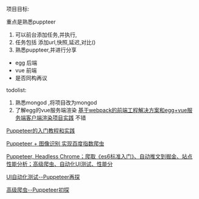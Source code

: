 项目目标:

重点是熟悉puppteer

1. 可以前台添加任务,并执行,
2. 任务包括 添加url,快照,延迟,对比()
3. 熟悉puppteer,并进行分享




* egg 后端
* vue 前端
* 是否同构再议

todolist:

1. 熟悉mongod ,将项目改为mongod
2. 了解egg的vue服务端渲染
[基于webpack的前端工程解决方案和egg+vue服务端客户端渲染项目实践](http://hubcarl.github.io/blog/2017/04/15/webpack-project/) 不错

[Puppeteer的入门教程和实践](https://www.jianshu.com/p/2f04f9d665ce)

[Puppeteer + 图像识别 实现百度指数爬虫](https://github.com/Coffcer/Blog/issues/4)

[Puppeteer, Headless Chrome；爬取《es6标准入门》、自动推文到掘金、站点性能分析；高级爬虫、自动化UI测试、性能分](https://github.com/zhentaoo/puppeteer-deep)

[UI自动化测试--Puppeteer再探](http://www.zhentaoo.com/2017/08/23/Pupputeer2/)

[高级爬虫--Puppeteer初探](http://www.zhentaoo.com/2017/08/17/Puppeteer/)